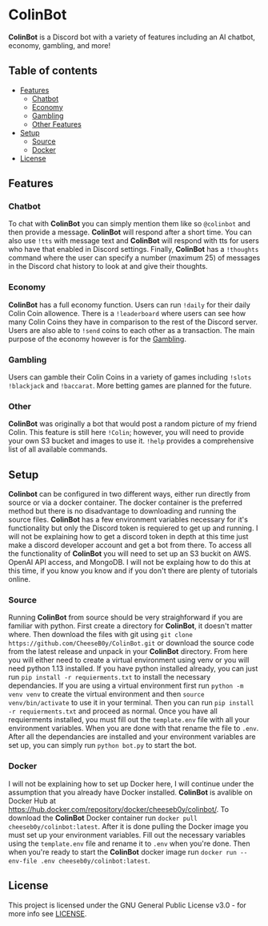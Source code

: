 # ColinBot

**ColinBot** is a Discord bot with a variety of features including an AI chatbot, economy, gambling, and more!

## Table of contents
- [Features](#features)
  - [Chatbot](#chatbot)
  - [Economy](#economy)
  - [Gambling](#gambling)
  - [Other Features](#other)
- [Setup](#setup)
  - [Source](#source)
  - [Docker](#docker)
- [License](#license)

## Features

### Chatbot

To chat with **ColinBot** you can simply mention them like so `@colinbot` and then provide a message. **ColinBot** will respond after a short time. You can also use `!tts` with message text and **ColinBot** will respond with tts for users who have that enabled in Discord settings. Finally, **ColinBot** has a `!thoughts` command where the user can specify a number (maximum 25) of messages in the Discord chat history to look at and give their thoughts.

### Economy

**ColinBot** has a full economy function. Users can run `!daily` for their daily Colin Coin allowence. There is a `!leaderboard` where users can see how many Colin Coins they have in comparison to the rest of the Discord server. Users are also able to `!send` coins to each other as a transaction. The main purpose of the economy however is for the [Gambling](#gambling).

### Gambling

Users can gamble their Colin Coins in a variety of games including `!slots` `!blackjack` and `!baccarat`. More betting games are planned for the future.

### Other

**ColinBot** was originally a bot that would post a random picture of my friend Colin. This feature is still here `!Colin`; however, you will need to provide your own S3 bucket and images to use it. `!help` provides a comprehensive list of all available commands.

## Setup

**Colinbot** can be configured in two different ways, either run directly from source or via a docker container. The docker container is the preferred method but there is no disadvantage to downloading and running the source files. **ColinBot** has a few environment variables necessary for it's functionality but only the Discord token is requiered to get up and running. I will not be explaining how to get a discord token in depth at this time just make a discord developer account and get a bot from there. To access all the functionality of **ColinBot** you will need to set up an S3 buckit on AWS. OpenAI API access, and MongoDB. I will not be explaing how to do this at this time, if you know you know and if you don't there are plenty of tutorials online.

### Source

Running **ColinBot** from source should be very straighforward if you are familiar with python. First create a directory for **ColinBot**, it doesn't matter where. Then download the files with git using `git clone https://github.com/CheeseB0y/ColinBot.git` or download the source code from the latest release and unpack in your **ColinBot** directory. From here you will either need to create a virtual environment using venv or you will need python 1.13 installed. If you have python installed already, you can just run `pip install -r requierments.txt` to install the necessary dependancies. If you are using a virtual environment first run `python -m venv venv` to create the virtual environment and then `source venv/bin/activate` to use it in your terminal. Then you can run `pip install -r requierments.txt` and proceed as normal. Once you have all requierments installed, you must fill out the `template.env` file with all your environment variables. When you are done with that rename the file to `.env`. After all the dependancies are installed and your environment variables are set up, you can simply run `python bot.py` to start the bot.

### Docker

I will not be explaining how to set up Docker here, I will continue under the assumption that you already have Docker installed. **ColinBot** is avalible on Docker Hub at https://hub.docker.com/repository/docker/cheeseb0y/colinbot/. To download the **ColinBot** Docker container run `docker pull cheeseb0y/colinbot:latest`. After it is done pulling the Docker image you must set up your environment variables. Fill out the necessary variables using the `template.env` file and rename it to `.env` when you're done. Then when you're ready to start the **ColinBot** docker image run `docker run --env-file .env cheeseb0y/colinbot:latest`.

## License

This project is licensed under the GNU General Public License v3.0 - for more info see [LICENSE](LICENSE).
